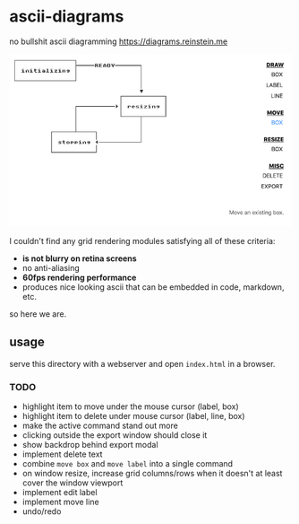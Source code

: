 # ascii-diagrams

no bullshit ascii diagramming https://diagrams.reinstein.me

![alt text](fig4.png "screenshot")


I couldn't find any grid rendering modules satisfying all of these criteria:

* **is not blurry on retina screens**
* no anti-aliasing
* **60fps rendering performance**
* produces nice looking ascii that can be embedded in code, markdown, etc.


so here we are.


## usage

serve this directory with a webserver and open `index.html` in a browser.


### TODO

* highlight item to move under the mouse cursor (label, box)
* highlight item to delete under mouse cursor (label, line, box)
* make the active command stand out more
* clicking outside the export window should close it
* show backdrop behind export modal
* implement delete text
* combine `move box` and `move label` into a single command
* on window resize, increase grid columns/rows when it doesn't at least cover the window viewport
* implement edit label
* implement move line
* undo/redo
